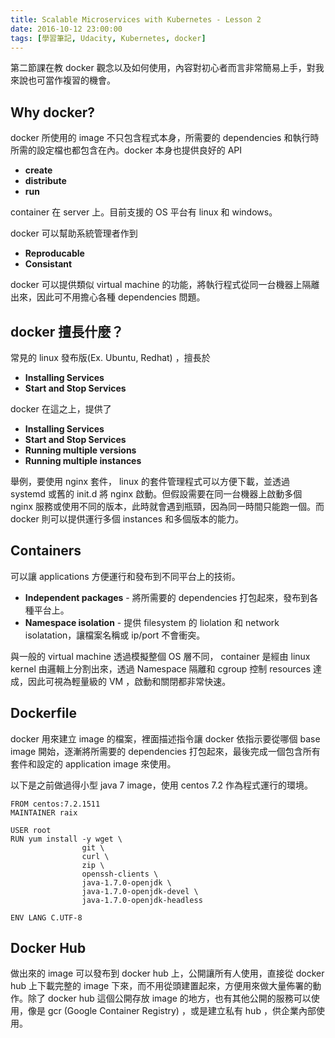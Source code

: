 ```yaml
---
title: Scalable Microservices with Kubernetes - Lesson 2
date: 2016-10-12 23:00:00
tags: [學習筆記, Udacity, Kubernetes, docker]
---
```


第二節課在教 docker 觀念以及如何使用，內容對初心者而言非常簡易上手，對我來說也可當作複習的機會。

## Why docker?
docker 所使用的 image 不只包含程式本身，所需要的 dependencies 和執行時所需的設定檔也都包含在內。docker 本身也提供良好的 API
* **create**
* **distribute**
* **run**

container 在 server 上。目前支援的 OS 平台有 linux 和 windows。

docker 可以幫助系統管理者作到

* **Reproducable**
* **Consistant**

docker 可以提供類似 virtual machine 的功能，將執行程式從同一台機器上隔離出來，因此可不用擔心各種 dependencies 問題。

## docker 擅長什麼？
常見的 linux 發布版(Ex. Ubuntu, Redhat) ，擅長於

* **Installing Services**
* **Start and Stop Services**

docker 在這之上，提供了

* **Installing Services**
* **Start and Stop Services**
* **Running multiple versions**
* **Running multiple instances**

舉例，要使用 nginx 套件， linux 的套件管理程式可以方便下載，並透過 systemd 或舊的 init.d 將 nginx 啟動。但假設需要在同一台機器上啟動多個 nginx 服務或使用不同的版本，此時就會遇到瓶頸，因為同一時間只能跑一個。而 docker 則可以提供運行多個 instances 和多個版本的能力。

## Containers
可以讓 applications 方便運行和發布到不同平台上的技術。

* **Independent packages** - 將所需要的 dependencies 打包起來，發布到各種平台上。
* **Namespace isolation** - 提供 filesystem 的 Iiolation 和 network isolatation，讓檔案名稱或 ip/port 不會衝突。

與一般的 virtual machine 透過模擬整個 OS 層不同， container 是經由 linux kernel 由邏輯上分割出來，透過 Namespace 隔離和 cgroup 控制 resources 達成，因此可視為輕量級的 VM ，啟動和關閉都非常快速。

## Dockerfile
docker 用來建立 image 的檔案，裡面描述指令讓 docker 依指示要從哪個 base image 開始，逐漸將所需要的 dependencies 打包起來，最後完成一個包含所有套件和設定的 application image 來使用。

以下是之前做過得小型 java 7 image，使用 centos 7.2 作為程式運行的環境。
```
FROM centos:7.2.1511
MAINTAINER raix

USER root
RUN yum install -y wget \
                git \
                curl \
                zip \
                openssh-clients \
                java-1.7.0-openjdk \
                java-1.7.0-openjdk-devel \
                java-1.7.0-openjdk-headless

ENV LANG C.UTF-8
```

## Docker Hub
做出來的 image 可以發布到 docker hub 上，公開讓所有人使用，直接從 docker hub 上下載完整的 image 下來，而不用從頭建置起來，方便用來做大量佈署的動作。除了 docker hub 這個公開存放 image 的地方，也有其他公開的服務可以使用，像是 gcr (Google Container Registry) ，或是建立私有 hub ，供企業內部使用。

